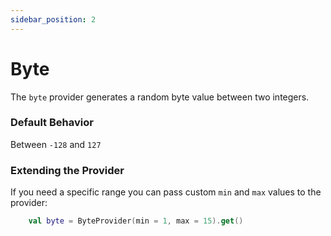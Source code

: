 ```yaml
---
sidebar_position: 2
---
```


# Byte

The `byte` provider generates a random byte value between two integers.

### Default Behavior
Between `-128` and `127`

### Extending the Provider

If you need a specific range you can pass custom `min` and `max` values to the provider:

```kotlin
    val byte = ByteProvider(min = 1, max = 15).get()
```
